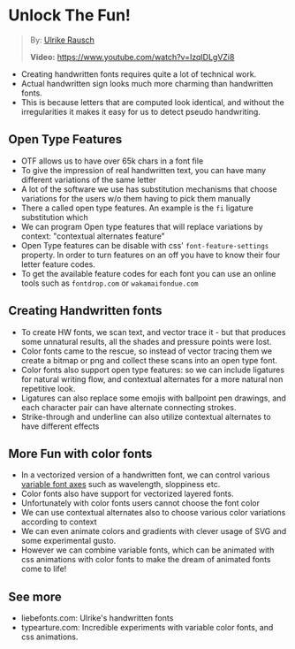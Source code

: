 # Unlock The Fun!

> By: [Ulrike Rausch](https://beyondtellerrand.com/events/dusseldorf-2021/speakers/ulrike-rausch)
>
> **Video:** https://www.youtube.com/watch?v=IzqIDLgVZi8

- Creating handwritten fonts requires quite a lot of technical work.
- Actual handwritten sign looks much more charming than handwritten fonts.
- This is because letters that are computed look identical, and without the
  irregularities it makes it easy for us to detect pseudo handwriting.

## Open Type Features

- OTF allows us to have over 65k chars in a font file
- To give the impression of real handwritten text, you can have many different
  variations of the same letter
- A lot of the software we use has substitution mechanisms that choose
  variations for the users w/o them having to pick them manually
- There a called open type features. An example is the `fi` ligature
  substitution which
- We can program Open type features that will replace variations by context:
  "contextual alternates feature"
- Open Type features can be disable with css' `font-feature-settings` property.
  In order to turn features on an off you have to know their four letter feature
  codes.
- To get the available feature codes for each font you can use an online tools
  such as `fontdrop.com` or `wakamaifondue.com`

## Creating Handwritten fonts

- To create HW fonts, we scan text, and vector trace it - but that produces some
  unnatural results, all the shades and pressure points were lost.
- Color fonts came to the rescue, so instead of vector tracing them we create a
  bitmap or png and collect these scans into an open type font.
- Color fonts also support open type features: so we can include ligatures for
  natural writing flow, and contextual alternates for a more natural non
  repetitive look.
- Ligatures can also replace some emojis with ballpoint pen drawings, and each
  character pair can have alternate connecting strokes.
- Strike-through and underline can also utilize contextual alternates to have
  different effects

## More Fun with color fonts

- In a vectorized version of a handwritten font, we can control various
  [variable font axes](./02-VFWTF.md) such as wavelength, sloppiness etc.
- Color fonts also have support for vectorized layered fonts.
- Unfortunately with color fonts users cannot choose the font color
- We can use contextual alternates also to choose various color variations
  according to context
- We can even animate colors and gradients with clever usage of SVG and some
  experimental gusto.
- However we can combine variable fonts, which can be animated with css
  animations with color fonts to make the dream of animated fonts come to life!

## See more
- liebefonts.com: Ulrike's handwritten fonts
- typearture.com: Incredible experiments with variable color fonts, and css
  animations.